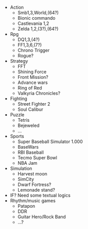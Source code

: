 * Action
	* Smb1,3,World,(64?)
	* Bionic commando
	* Castlevania 1,2
	* Zelda 1,2,(3?),(64?)
* Rpg	
	* DQ1,3,(4?)	
	* FF1,3,6,(7?)	
	* Chrono Trigger	
	* Rogue?	
* Strategy	
	* FFT	
	* Shining Force	
	* Front Mission?	
	* Advance wars	
	* Ring of Red	
	* Valkyria Chronicles?	
* Fighting	
	* Street Fighter 2	
	* Soul Calibur	
* Puzzle	
	* Tetris	
	* Bejeweled	
	* ...	
* Sports	
	* Super Baseball Simulator 1.000	
	* BaseWars	
	* RBI Baseball	
	* Tecmo Super Bowl	
	* NBA Jam	
* Simulation	
	* Harvest moon	
	* SimCity	
	* Dwarf Fortress?	
	* Lemonade stand?	
* IF? Need some textual logics	
* Rhythm/music games	
	* Patapon	
	* DDR	
	* Guitar Hero/Rock Band	
	* ...?	